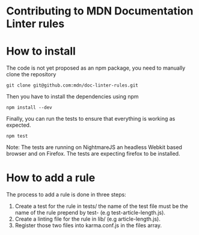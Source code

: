 # Contributing to MDN Documentation Linter rules

# How to install
The code is not yet proposed as an npm package, you need to manually clone the repository
```shell
git clone git@github.com:mdn/doc-linter-rules.git
```
Then you have to install the dependencies using npm
```shell
npm install --dev
```
Finally, you can run the tests to ensure that everything is working as expected.
```shell
npm test
```

Note: The tests are running on NightmareJS an headless Webkit based browser and on Firefox. The tests are expecting firefox to be installed.

# How to add a rule
The process to add a rule is done in three steps:
  1. Create a test for the rule in tests/ the name of the test file must be the name of the rule prepend by test- (e.g test-article-length.js).
  2. Create a linting file for the rule in lib/ (e.g article-length.js).
  3. Register those two files into karma.conf.js in the files array.


